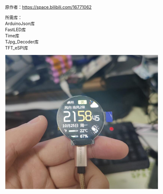 原作者：https://space.bilibili.com/16771062

所需库：  
ArduinoJson库  
FastLED库  
Time库  
TJpg_Decoder库  
TFT_eSPI库  

![img](https://github.com/Myzhazha/ESP-32_GC9A01_JPG/blob/main/img/4.jpg)  
